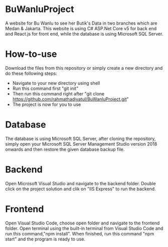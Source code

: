 # BuWanluProject
A website for Bu Wanlu to see her Butik's Data in two branches which are Medan &amp; Jakarta. This website is using C# ASP.Net Core v5 for back end and React.js for front end, while the database is using Microsoft SQL Server.

# How-to-use
Download the files from this repository or simply create a new directory and do these following steps:
- Navigate to your new directory using shell
- Run this command first "git init"
- Then run this command right after "git clone https://github.com/rahmathadiyatul/BuWanluProject.git"
- The project is now for you to use

# Database
The database is using Microsoft SQL Server, after cloning the repository, simply open your Microsoft SQL Server Management Studio version 2018 onwards and then restore the given database backup file.

# Backend
Open Microsoft Visual Studio and navigate to the backend folder. Double click on the project solution and clik on "IIS Express" to run the backend.

# Frontend
Open Visual Studio Code, choose open folder and navigate to the frontend folder. Open terminal using the built-in terminal from Visual Studio Code and run this command,"npm install". When finished, run this command "npm start" and the program is ready to use.

